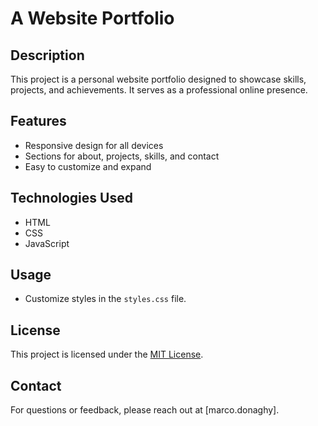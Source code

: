 # A Website Portfolio

## Description
This project is a personal website portfolio designed to showcase skills, projects, and achievements. It serves as a professional online presence.

## Features
- Responsive design for all devices
- Sections for about, projects, skills, and contact
- Easy to customize and expand

## Technologies Used
- HTML
- CSS
- JavaScript

## Usage
- Customize styles in the `styles.css` file.

## License
This project is licensed under the [MIT License](LICENSE).

## Contact
For questions or feedback, please reach out at [marco.donaghy].